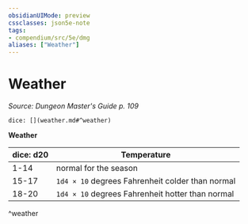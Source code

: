 ```yaml
---
obsidianUIMode: preview
cssclasses: json5e-note
tags:
- compendium/src/5e/dmg
aliases: ["Weather"]
---
```

# Weather
*Source: Dungeon Master's Guide p. 109* 

`dice: [](weather.md#^weather)`

**Weather**

| dice: d20 | Temperature |
|-----------|-------------|
| 1-14 | normal for the season |
| 15-17 | `1d4 × 10` degrees Fahrenheit colder than normal |
| 18-20 | `1d4 × 10` degrees Fahrenheit hotter than normal |
^weather
